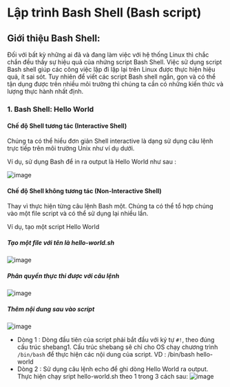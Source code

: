 # Lập trình Bash Shell (Bash script)
## Giới thiệu Bash Shell:
Đối với bất kỳ những ai đã và đang làm việc với hệ thống Linux thì chắc chắn đều thấy sự hiệu quả của nhứng script Bash Shell. Việc sử dụng script Bash shell giúp các công việc lặp đi lặp lại trên Linux được thực hiện hiệu quả, ít sai sót. Tuy nhiên để viết các script Bash shell ngắn, gọn và có thể tận dụng được trên nhiều môi trường thì chúng ta cần có những kiến thức và lượng thực hành nhất định.

### 1. Bash Shell: Hello World
#### Chế độ Shell tương tác (Interactive Shell)
Chúng ta có thể hiểu đơn giản Shell interactive là dạng sử dụng câu lệnh trực tiếp trên môi trường Unix như ví dụ dưới.

Ví dụ, sử dụng Bash để in ra output là Hello World như sau :

![image](https://user-images.githubusercontent.com/105496635/182521772-558ba0d5-5cd2-49dc-9891-426db95d559e.png)

#### Chế độ Shell không tương tác (Non-Interactive Shell)
Thay vì thực hiện từng câu lệnh Bash một. Chúng ta có thể tổ hợp chúng vào một file script và có thể sử dụng lại nhiều lần.

Ví dụ, tạo một script Hello World

##### Tạo một file với tên là hello-world.sh

![image](https://user-images.githubusercontent.com/105496635/182521897-f369d1a6-7a61-49ea-ab55-d18d50aa2574.png)

##### Phân quyền thực thi được với câu lệnh

![image](https://user-images.githubusercontent.com/105496635/182540601-c2390120-3399-49fc-a575-a29a35ff90a7.png)

##### Thêm nội dung sau vào script
![image](https://user-images.githubusercontent.com/105496635/182540873-bb5168dc-0d2d-42bb-af33-f64c721be9cd.png)
- Dòng 1 : Dòng đầu tiên của script phải bắt đầu với ký tự ` #! `, theo đúng cấu trúc shebang1. Cấu trúc shebang sẽ chỉ cho OS chạy chương trình `/bin/bash` để thực hiện các nội dung của script. VD : /bin/bash hello-world
- Dòng 2 : Sử dụng câu lệnh echo để ghi dòng Hello World ra output.
Thực hiện chạy sript hello-world.sh theo 1 trong 3 cách sau:
![image](https://user-images.githubusercontent.com/105496635/182541381-b21409e6-ef18-4dcf-84c9-68e0402d0031.png)



  
